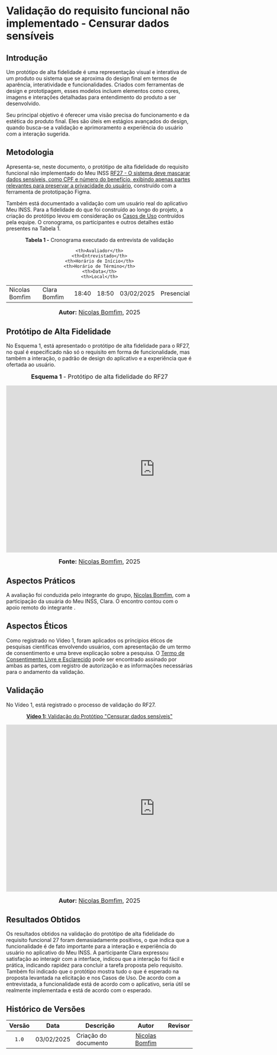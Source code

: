 # Validação do requisito funcional não implementado - Censurar dados sensíveis

## Introdução

Um protótipo de alta fidelidade é uma representação visual e interativa de um produto ou sistema que se aproxima do design final em termos de aparência, interatividade e funcionalidades. Criados com ferramentas de design e prototipagem, esses modelos incluem elementos como cores, imagens e interações detalhadas para entendimento do produto a ser desenvolvido.  

Seu principal objetivo é oferecer uma visão precisa do funcionamento e da estética do produto final. Eles são úteis em estágios avançados do design, quando busca-se a validação e aprimoramento a experiência do usuário com a interação sugerida.

## Metodologia

Apresenta-se, neste documento, o protótipo de alta fidelidade do requisito funcional não implementado do Meu INSS [RF27 - O sistema deve mascarar dados sensíveis, como CPF e número do benefício, exibindo apenas partes relevantes para preservar a privacidade do usuário](https://requisitos-de-software.github.io/2024.2-MeuINSS/elicitacao/requisitos_elicitados/#tabela-de-requisitos-funcionais-elicitados), construído com a ferramenta de prototipação Figma.

Também está documentado a validação com um usuário real do aplicativo Meu INSS. Para a fidelidade do que foi construído ao longo do projeto, a criação do protótipo levou em consideração os [Casos de Uso](https://requisitos-de-software.github.io/2024.2-MeuINSS/modelagem_parte1/casosdeuso/) contruídos pela equipe. O cronograma, os participantes e outros detalhes estão presentes na Tabela 1.

<div align="center">
<p><b>Tabela 1 -</b> Cronograma executado da entrevista de validação</p>
  
  <table>
  <tr>
 
    <th>Avaliador</th>
    <th>Entrevistado</th>
    <th>Horário de Início</th>
    <th>Horário de Término</th>
    <th>Data</th>
    <th>Local</th>
  </tr>
  <tr>
    <td>Nicolas Bomfim </td>
    <td>Clara Bomfim</td>
    <td>18:40</td>
    <td>18:50</td>
    <td>03/02/2025</td>
    <td>Presencial</td>
  </tr>
</table>

<font size="3"><p style="text-align: center"><b>Autor:</b> <a href="https://github.com/nickgehjk">Nicolas Bomfim</a>, 2025</p></font>
</div>

## Protótipo de Alta Fidelidade

No Esquema 1, está apresentado o protótipo de alta fidelidade para o RF27, no qual é especificado não só o requisito em forma de funcionalidade, mas também a interação, o padrão de design do aplicativo e a experiência que é ofertada ao usuário. 

<div align="center">

<font size="3"><b>Esquema 1</b> - Protótipo de alta fidelidade do RF27</font>

<iframe style="border: 1px solid rgba(0, 0, 0, 0.1);" width="800" height="450" src="https://www.figma.com/proto/6RkMLbVpe7VFw4xISJtBXz/%5BREQ%5D---Meu-INSS?node-id=12-239&starting-point-node-id=12%3A233" allowfullscreen></iframe>

<font size="3"><b>Fonte:</b> <a href="https://github.com/nickgehjk">Nicolas Bomfim</a>, 2025</p></font>

</div>

## Aspectos Práticos

A avaliação foi conduzida pelo integrante do grupo, [Nicolas Bomfim](https://github.com/nickgehjk), com a participação da usuária do Meu INSS, Clara. O encontro contou com o apoio remoto do integrante []().

## Aspectos Éticos

Como registrado no Vídeo 1, foram aplicados os príncipios éticos de pesquisas científicas envolvendo usuários, com apresentação de um termo de consentimento e uma breve explicação sobre a pesquisa. O [Termo de Consentimento Livre e Esclarecido](TermoClara.pdf) pode ser encontrado assinado por ambas as partes, com registro de autorização e as informações necessárias para o andamento da validação.

## Validação

No Vídeo 1, está registrado o processo de validação do RF27. 

<div align="center">

<p style="text-align: center"><a href="https://youtu.be/BP23HVFO8wE?si=gDQb3mWkU5I_WDqR" target="blanket"><b>Vídeo 1:</b> Validação do Protótipo "Censurar dados sensíveis"</a></p>

<iframe style="border: 1px solid rgba(0, 0, 0, 0.1);" width="800" height="450" src="https://embed.figma.com/design/XlalxIUilkVhTPZ0YEBFUZ/Meu-INSS?node-id=0-1&embed-host=share" allowfullscreen></iframe>

<font size="3"><p style="text-align: center"><b>Autor:</b> <a href="https://github.com/nickgehjk">Nicolas Bomfim</a>, 2025</p></font>
</div>

## Resultados Obtidos

Os resultados obtidos na validação do protótipo de alta fidelidade do requisito funcional 27 foram demasiadamente positivos, o que indica que a funcionalidade é de fato importante para a interação e experiência do usuário no aplicativo do Meu INSS. A participante Clara expressou satisfação ao interagir com a interface, indicou que a interação foi fácil e prática, indicando rapidez para concluir a tarefa proposta pelo requisito. Também foi indicado que o protótipo mostra tudo o que é esperado na proposta levantada na elicitação e nos Casos de Uso. De acordo com a entrevistada, a funcionalidade está de acordo com o aplicativo, seria útil se realmente implementada e está de acordo com o esperado.

## Histórico de Versões

| Versão | Data       | Descrição            |                       Autor                        |                     Revisor                      |
| :----: | ---------- | -------------------- | :------------------------------------------------: | :----------------------------------------------: |
| `1.0`  | 03/02/2025 |  Criação do documento |  [Nicolas Bomfim](https://github.com/nickgehjk) |  [](https://github.com/)|
